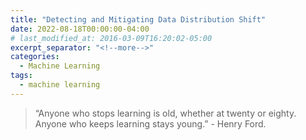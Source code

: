 ```yaml
---
title: "Detecting and Mitigating Data Distribution Shift"
date: 2022-08-18T00:00:00-04:00 
# last_modified_at: 2016-03-09T16:20:02-05:00
excerpt_separator: "<!--more-->"
categories:
  - Machine Learning
tags:
  - machine learning
---
```


> “Anyone who stops learning is old, whether at twenty or eighty. Anyone who keeps learning stays young.” - Henry Ford.

